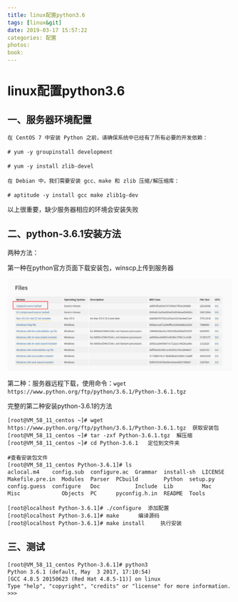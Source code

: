 ```yaml
---
title: linux配置python3.6
tags: [linux&git]
date: 2019-03-17 15:57:22
categories: 配置
photos:
book:
---
```


#  linux配置python3.6

## 一、服务器环境配置

```
在 CentOS 7 中安装 Python 之前，请确保系统中已经有了所有必要的开发依赖：
    
# yum -y groupinstall development

# yum -y install zlib-devel

在 Debian 中，我们需要安装 gcc、make 和 zlib 压缩/解压缩库：

# aptitude -y install gcc make zlib1g-dev
```

以上很重要，缺少服务器相应的环境会安装失败 

## 二、python-3.6.1安装方法

两种方法：

第一种在python官方页面下载安装包，winscp上传到服务器

![img](linux配置python3-6\1038573-20170503172523570-880159933.png)

第二种：服务器远程下载，使用命令：`wget https://www.python.org/ftp/python/3.6.1/Python-3.6.1.tgz`

完整的第二种安装python-3.6.1的方法

```
[root@VM_58_11_centos ~]# wget https://www.python.org/ftp/python/3.6.1/Python-3.6.1.tgz  获取安装包
[root@VM_58_11_centos ~]# tar -zxf Python-3.6.1.tgz  解压缩
[root@VM_58_11_centos ~]# cd Python-3.6.1   定位到文件夹

#查看安装包文件
[root@VM_58_11_centos Python-3.6.1]# ls
aclocal.m4    config.sub  configure.ac  Grammar  install-sh  LICENSE  Makefile.pre.in  Modules  Parser  PCbuild        Python  setup.py
config.guess  configure   Doc           Include  Lib         Mac      Misc             Objects  PC      pyconfig.h.in  README  Tools

[root@localhost Python-3.6.1]# ./configure  添加配置
[root@localhost Python-3.6.1]# make      编译源码
[root@localhost Python-3.6.1]# make install     执行安装
```

## 三、测试

```
[root@VM_58_11_centos Python-3.6.1]# python3
Python 3.6.1 (default, May  3 2017, 17:10:54)
[GCC 4.8.5 20150623 (Red Hat 4.8.5-11)] on linux
Type "help", "copyright", "credits" or "license" for more information.
>>>
```

 

 